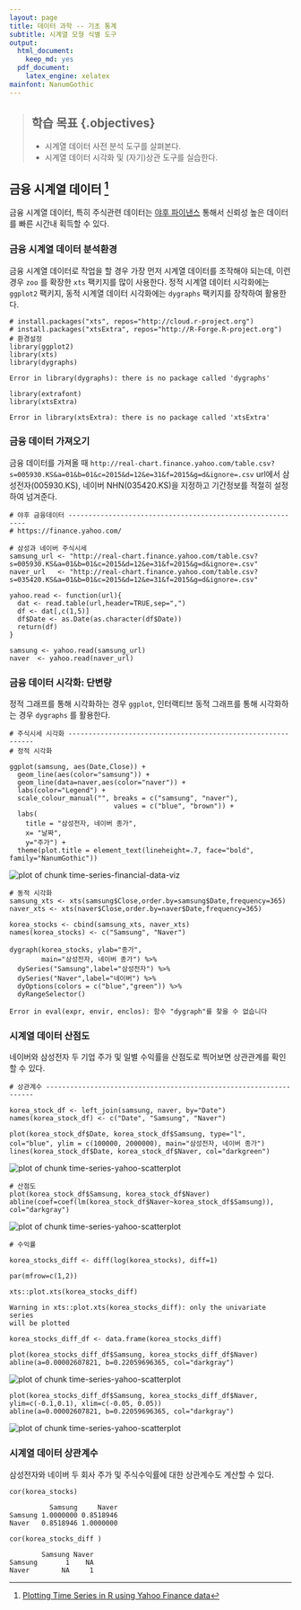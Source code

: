 ```yaml
---
layout: page
title: 데이터 과학 -- 기초 통계
subtitle: 시계열 모형 식별 도구
output:
  html_document: 
    keep_md: yes
  pdf_document:
    latex_engine: xelatex
mainfont: NanumGothic
---
```




> ## 학습 목표 {.objectives}
>
> * 시계열 데이터 사전 분석 도구를 살펴본다.
> * 시계열 데이터 시각화 및 (자기)상관 도구를 실습한다.


## 금융 시계열 데이터 [^yahoo-finance-data]

금융 시계열 데이터, 특히 주식관련 데이터는 [야후 파이낸스](https://finance.yahoo.com/) 통해서 신뢰성 높은 데이터를 
빠른 시간내 획득할 수 있다.

[^yahoo-finance-data]: [Plotting Time Series in R using Yahoo Finance data](http://blog.revolutionanalytics.com/2015/08/plotting-time-series-in-r.html)


### 금융 시계열 데이터 분석환경

금융 시계열 데이터로 작업을 할 경우 가장 먼저 시계열 데이터를 조작해야 되는데,
이런 경우 `zoo` 를 확장한 `xts` 팩키지를 많이 사용한다. 
정적 시계열 데이터 시각화에는 `ggplot2` 팩키지, 동적 시계열 데이터 시각화에는 `dygraphs` 팩키지를 장착하여 활용한다.


~~~{.r}
# install.packages("xts", repos="http://cloud.r-project.org")
# install.packages("xtsExtra", repos="http://R-Forge.R-project.org")
# 환경설정 
library(ggplot2)
library(xts)
library(dygraphs)
~~~



~~~{.output}
Error in library(dygraphs): there is no package called 'dygraphs'

~~~



~~~{.r}
library(extrafont)
library(xtsExtra)
~~~



~~~{.output}
Error in library(xtsExtra): there is no package called 'xtsExtra'

~~~

### 금융 데이터 가져오기

금융 데이터를 가져올 때 `http://real-chart.finance.yahoo.com/table.csv?s=005930.KS&a=01&b=01&c=2015&d=12&e=31&f=2015&g=d&ignore=.csv` 
url에서 삼성전자(005930.KS), 네이버 NHN(035420.KS)을 지정하고 기간정보를 적절히 설정하여 넘겨준다.


~~~{.r}
# 야후 금융데이터 -----------------------------------------------------------
# https://finance.yahoo.com/

# 삼성과 네이버 주식시세
samsung_url <- "http://real-chart.finance.yahoo.com/table.csv?s=005930.KS&a=01&b=01&c=2015&d=12&e=31&f=2015&g=d&ignore=.csv"
naver_url   <- "http://real-chart.finance.yahoo.com/table.csv?s=035420.KS&a=01&b=01&c=2015&d=12&e=31&f=2015&g=d&ignore=.csv"

yahoo.read <- function(url){
  dat <- read.table(url,header=TRUE,sep=",")
  df <- dat[,c(1,5)]
  df$Date <- as.Date(as.character(df$Date))
  return(df)
}

samsung <- yahoo.read(samsung_url)
naver  <- yahoo.read(naver_url)
~~~

### 금융 데이터 시각화: 단변량

정적 그래프를 통해 시각화하는 경우 `ggplot`, 인터랙티브 동적 그래프를 통해 시각화하는 경우 `dygraphs` 를 활용한다.


~~~{.r}
# 주식시세 시각화 -------------------------------------------------------------
# 정적 시각화

ggplot(samsung, aes(Date,Close)) + 
  geom_line(aes(color="samsung")) +
  geom_line(data=naver,aes(color="naver")) +
  labs(color="Legend") +
  scale_colour_manual("", breaks = c("samsung", "naver"),
                          values = c("blue", "brown")) +
  labs(
    title = "삼성전자, 네이버 종가",
    x= "날짜",
    y="주가") + 
  theme(plot.title = element_text(lineheight=.7, face="bold", family="NanumGothic"))
~~~

<img src="fig/time-series-financial-data-viz-1.png" title="plot of chunk time-series-financial-data-viz" alt="plot of chunk time-series-financial-data-viz" style="display: block; margin: auto;" />

~~~{.r}
# 동적 시각화
samsung_xts <- xts(samsung$Close,order.by=samsung$Date,frequency=365)
naver_xts <- xts(naver$Close,order.by=naver$Date,frequency=365)

korea_stocks <- cbind(samsung_xts, naver_xts)
names(korea_stocks) <- c("Samsung", "Naver")

dygraph(korea_stocks, ylab="종가", 
        main="삼성전자, 네이버 종가") %>%
  dySeries("Samsung",label="삼성전자") %>%
  dySeries("Naver",label="네이버") %>%
  dyOptions(colors = c("blue","green")) %>%
  dyRangeSelector()
~~~



~~~{.output}
Error in eval(expr, envir, enclos): 함수 "dygraph"를 찾을 수 없습니다

~~~

### 시계열 데이터 산점도

네이버와 삼성전자 두 기업 주가 및 일별 수익률을 산점도로 찍어보면 상관관계를 확인할 수 있다.


~~~{.r}
# 상관계수 -------------------------------------------------------------------

korea_stock_df <- left_join(samsung, naver, by="Date")
names(korea_stock_df) <- c("Date", "Samsung", "Naver")

plot(korea_stock_df$Date, korea_stock_df$Samsung, type="l", col="blue", ylim = c(100000, 2000000), main="삼성전자, 네이버 종가")
lines(korea_stock_df$Date, korea_stock_df$Naver, col="darkgreen")
~~~

<img src="fig/time-series-yahoo-scatterplot-1.png" title="plot of chunk time-series-yahoo-scatterplot" alt="plot of chunk time-series-yahoo-scatterplot" style="display: block; margin: auto;" />

~~~{.r}
# 산점도
plot(korea_stock_df$Samsung, korea_stock_df$Naver)
abline(coef=coef(lm(korea_stock_df$Naver~korea_stock_df$Samsung)), col="darkgray")
~~~

<img src="fig/time-series-yahoo-scatterplot-2.png" title="plot of chunk time-series-yahoo-scatterplot" alt="plot of chunk time-series-yahoo-scatterplot" style="display: block; margin: auto;" />

~~~{.r}
# 수익률

korea_stocks_diff <- diff(log(korea_stocks), diff=1)

par(mfrow=c(1,2))

xts::plot.xts(korea_stocks_diff)
~~~



~~~{.output}
Warning in xts::plot.xts(korea_stocks_diff): only the univariate series
will be plotted

~~~



~~~{.r}
korea_stocks_diff_df <- data.frame(korea_stocks_diff)

plot(korea_stocks_diff_df$Samsung, korea_stocks_diff_df$Naver)
abline(a=0.00002607821, b=0.22059696365, col="darkgray")
~~~

<img src="fig/time-series-yahoo-scatterplot-3.png" title="plot of chunk time-series-yahoo-scatterplot" alt="plot of chunk time-series-yahoo-scatterplot" style="display: block; margin: auto;" />

~~~{.r}
plot(korea_stocks_diff_df$Samsung, korea_stocks_diff_df$Naver, ylim=c(-0.1,0.1), xlim=c(-0.05, 0.05))
abline(a=0.00002607821, b=0.22059696365, col="darkgray")
~~~

<img src="fig/time-series-yahoo-scatterplot-4.png" title="plot of chunk time-series-yahoo-scatterplot" alt="plot of chunk time-series-yahoo-scatterplot" style="display: block; margin: auto;" />

### 시계열 데이터 상관계수

삼성전자와 네이버 두 회사 주가 및 주식수익률에 대한 상관계수도 계산할 수 있다.


~~~{.r}
cor(korea_stocks)
~~~



~~~{.output}
          Samsung     Naver
Samsung 1.0000000 0.8518946
Naver   0.8518946 1.0000000

~~~



~~~{.r}
cor(korea_stocks_diff )
~~~



~~~{.output}
        Samsung Naver
Samsung       1    NA
Naver        NA     1

~~~
